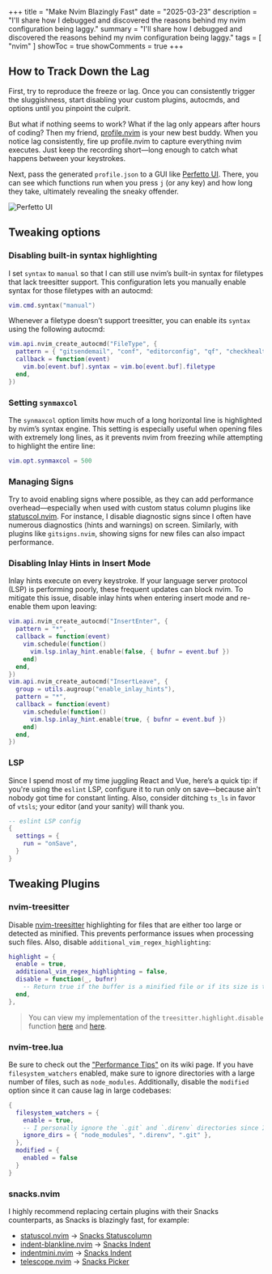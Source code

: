 +++
title = "Make Nvim Blazingly Fast"
date = "2025-03-23"
description = "I'll share how I debugged and discovered the reasons behind my nvim configuration being laggy."
summary = "I'll share how I debugged and discovered the reasons behind my nvim configuration being laggy."
tags = [
  "nvim"
]
showToc = true
showComments = true
+++

## How to Track Down the Lag

First, try to reproduce the freeze or lag. Once you can consistently trigger the sluggishness, start disabling your custom plugins, autocmds, and options until you pinpoint the culprit.

But what if nothing seems to work? What if the lag only appears after hours of coding? Then my friend, [profile.nvim](https://github.com/stevearc/profile.nvim) is your new best buddy. When you notice lag consistently, fire up profile.nvim to capture everything nvim executes. Just keep the recording short—long enough to catch what happens between your keystrokes.

Next, pass the generated `profile.json` to a GUI like [Perfetto UI](https://ui.perfetto.dev/). There, you can see which functions run when you press `j` (or any key) and how long they take, ultimately revealing the sneaky offender.

![Perfetto UI](https://res.cloudinary.com/wochap/image/upload/v1742770964/wochap/assets/2025-03-23-17-56-12.webp)

## Tweaking options

### Disabling built-in syntax highlighting

I set `syntax` to `manual` so that I can still use nvim’s built-in syntax for filetypes that lack treesitter support. This configuration lets you manually enable syntax for those filetypes with an autocmd:

```lua
vim.cmd.syntax("manual")
```

Whenever a filetype doesn’t support treesitter, you can enable its `syntax` using the following autocmd:

```lua
vim.api.nvim_create_autocmd("FileType", {
  pattern = { "gitsendemail", "conf", "editorconfig", "qf", "checkhealth", "less" },
  callback = function(event)
    vim.bo[event.buf].syntax = vim.bo[event.buf].filetype
  end,
})
```

### Setting `synmaxcol`

The `synmaxcol` option limits how much of a long horizontal line is highlighted by nvim’s syntax engine. This setting is especially useful when opening files with extremely long lines, as it prevents nvim from freezing while attempting to highlight the entire line:

```lua
vim.opt.synmaxcol = 500
```

### Managing Signs

Try to avoid enabling signs where possible, as they can add performance overhead—especially when used with custom status column plugins like [statuscol.nvim](https://github.com/luukvbaal/statuscol.nvim). For instance, I disable diagnostic signs since I often have numerous diagnostics (hints and warnings) on screen. Similarly, with plugins like `gitsigns.nvim`, showing signs for new files can also impact performance.

### Disabling Inlay Hints in Insert Mode

Inlay hints execute on every keystroke. If your language server protocol (LSP) is performing poorly, these frequent updates can block nvim. To mitigate this issue, disable inlay hints when entering insert mode and re-enable them upon leaving:

```lua
vim.api.nvim_create_autocmd("InsertEnter", {
  pattern = "*",
  callback = function(event)
    vim.schedule(function()
      vim.lsp.inlay_hint.enable(false, { bufnr = event.buf })
    end)
  end,
})
vim.api.nvim_create_autocmd("InsertLeave", {
  group = utils.augroup("enable_inlay_hints"),
  pattern = "*",
  callback = function(event)
    vim.schedule(function()
      vim.lsp.inlay_hint.enable(true, { bufnr = event.buf })
    end)
  end,
})
```

### LSP

Since I spend most of my time juggling React and Vue, here’s a quick tip: if you're using the `eslint` LSP, configure it to run only on save—because ain't nobody got time for constant linting. Also, consider ditching `ts_ls` in favor of `vtsls`; your editor (and your sanity) will thank you.

```lua
-- eslint LSP config
{
  settings = {
    run = "onSave",
  }
}
```

## Tweaking Plugins

### nvim-treesitter

Disable [nvim-treesitter](https://github.com/nvim-treesitter/nvim-treesitter) highlighting for files that are either too large or detected as minified. This prevents performance issues when processing such files. Also, disable `additional_vim_regex_highlighting`:

```lua
highlight = {
  enable = true,
  additional_vim_regex_highlighting = false,
  disable = function(_, bufnr)
    -- Return true if the buffer is a minified file or if its size is too large.
  end,
},
```

> You can view my implementation of the `treesitter.highlight.disable` function [here](https://github.com/wochap/nvim/blob/de57423876ae8aa591285b1f671c77e51151711c/lua/custom/plugins/treesitter.lua#L54-L54) and [here](https://github.com/wochap/nvim/blob/de57423876ae8aa591285b1f671c77e51151711c/lua/custom/utils/init.lua#L12).

### nvim-tree.lua

Be sure to check out the ["Performance Tips"](https://github.com/nvim-tree/nvim-tree.lua/wiki/Troubleshooting#performance-tips) on its wiki page. If you have `filesystem_watchers` enabled, make sure to ignore directories with a large number of files, such as `node_modules`. Additionally, disable the `modified` option since it can cause lag in large codebases:

```lua
{
  filesystem_watchers = {
    enable = true,
    -- I personally ignore the `.git` and `.direnv` directories since I use https://direnv.net
    ignore_dirs = { "node_modules", ".direnv", ".git" },
  },
  modified = {
    enabled = false
  }
}
```

### snacks.nvim

I highly recommend replacing certain plugins with their Snacks counterparts, as Snacks is blazingly fast, for example:

- [statuscol.nvim](https://github.com/luukvbaal/statuscol.nvim) → [Snacks Statuscolumn](https://github.com/folke/snacks.nvim/blob/main/docs/statuscolumn.md)
- [indent-blankline.nvim](https://github.com/lukas-reineke/indent-blankline.nvim) → [Snacks Indent](https://github.com/folke/snacks.nvim/blob/main/docs/indent.md)
- [indentmini.nvim](https://github.com/nvimdev/indentmini.nvim) → [Snacks Indent](https://github.com/folke/snacks.nvim/blob/main/docs/indent.md)
- [telescope.nvim](https://github.com/nvim-telescope/telescope.nvim) → [Snacks Picker](https://github.com/folke/snacks.nvim/blob/main/docs/picker.md)
